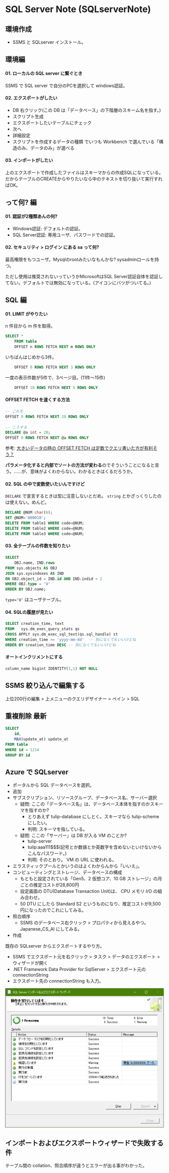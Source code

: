 
SQL Server Note (SQLserverNote)
===


## 環境作成

- SSMS と SQLserver インストール。


## 環境編

#### 01. ローカルの SQL server に繋ぐとき

SSMS で SQL server で自分のPCを選択して windows認証。

#### 02. エクスポートがしたい

- DB 右クリック(この DB は「データベース」の下階層のスキーム名を指す。)
- スクリプト生成
- エクスポートしたいテーブルにチェック
- 次へ
- 詳細設定
- スクリプトを作成するデータの種類 でいつも Workbench で選んでいる「構造のみ、データのみ」が選べる


#### 03. インポートがしたい

上のエクスポートで作成したファイルはスキーマからの作成SQLになっている。だからテーブルのCREATEからやりたいなら中のテキストを切り抜いて実行すればOK。


## って何? 編

#### 01. 認証が2種類あんの何?

- Windows認証: デフォルトの認証。
- SQL Server認証: 専用ユーザ、パスワードでの認証。

#### 02. セキュリティ > ログイン にある sa って何?

最高権限をもつユーザ。Mysqlのrootみたいなもんかな? sysadminロールを持つ。

ただし使用は推奨されないっていうかMicrosoftはSQL Server認証自体を認証してない。デフォルトでは無効になっている。(アイコンにバツがついてる。)


## SQL 編

#### 01. LIMIT がやりたい

n 件目から m 件を取得。

```sql
SELECT *
    FROM table
    OFFSET n ROWS FETCH NEXT m ROWS ONLY
```

いちばんはじめから3件。

```sql
    OFFSET 0 ROWS FETCH NEXT 3 ROWS ONLY
```

一度の表示件数が5件で、3ページ目。(11件〜15件)

```sql
    OFFSET 10 ROWS FETCH NEXT 5 ROWS ONLY
```

#### OFFSET FETCH を速くする方法

```sql
-- これを
OFFSET 0 ROWS FETCH NEXT 20 ROWS ONLY

-- こうする
DECLARE @a int = 20;
OFFSET 0 ROWS FETCH NEXT @a ROWS ONLY
```

参考: [大きいデータの時の OFFSET FETCH は定数でクエリ書いた方が有利そう？](https://odashinsuke.hatenablog.com/entry/2016/06/28/221732)

**パラメータ化すると内部でソートの方法が変わる**のでそういうことになると言う。……が、意味がよくわからない。わかるときはくるだろうか。

#### 02. SQL の中で変数使いたいんですけど

`DECLARE` で宣言するときは型に注意しないとだめ。 `string` とかざっくりしたのは使えない。めんど。

```sql
DECLARE @NUM char(6);
SET @NUM='000010';
DELETE FROM table1 WHERE code=@NUM;
DELETE FROM table2 WHERE code=@NUM;
DELETE FROM table3 WHERE code=@NUM;
```

#### 03. 全テーブルの件数を知りたい

```sql
SELECT
    OBJ.name, IND.rows
FROM sys.objects AS OBJ
JOIN sys.sysindexes AS IND
ON OBJ.object_id = IND.id AND IND.indid < 2
WHERE OBJ.type = 'U'
ORDER BY OBJ.name;
```

`type='U'` はユーザテーブル。

#### 04. SQLの履歴が見たい

```sql
SELECT creation_time, text
FROM   sys.dm_exec_query_stats qs
CROSS APPLY sys.dm_exec_sql_text(qs.sql_handle) st
WHERE creation_time >= 'yyyy-mm-dd'  -- 別になくてもいいけどね
ORDER BY creation_time DESC -- 別になくてもいいけどね
```

#### オートインクリメントにする

```sql
column_name bigint IDENTITY(1,1) NOT NULL
```

## SSMS 絞り込んで編集する

上位200行の編集 > 上メニューのクエリデザイナー > ペイン > SQL

## 重複削除 最新

```sql
SELECT
    id,
    MAX(update_at) update_at
FROM table
WHERE id = 1214
GROUP BY id
```

## Azure で SQLserver

- ポータルから SQL データベースを選択。
- 追加
- サブスクリプション、リソースグループ、データベース名、サーバー選択
    - 疑問: ここの「データベース名」は、データベース本体を指すのかスキーマを指すのか?
        - とりあえず tulip-database にしとく。スキーマなら tulip-scheme にしたい。
        - 判明: スキーマを指している。
    - 疑問: ここの「サーバー」は DB が入る VM のことか?
        - tulip-server
        - tulip:aaa111$$$(記号とか数値とか英数字を含めないといけないからこんなパスワード。)
        - 判明: そのとおり。 VM の URL に使われる。
- エラスティックプールとかいうのはよくわからんから「いいえ」。
- コンピューティングとストレージ、データベースの構成
    - もともと設定されている「Gen5、2 仮想コア、10 GB ストレージ」の月ごとの推定コストが28,800円
    - 設定画面の DTU(Database Transaction Unit)は、  CPU メモリ I/O の組み合わせ。
    - 50 DTU にしたら Standard S2 というものになり、推定コストが9,500円になったのでこれにしてみる。
- 照合順序
    - SSMS のデータベース右クリック > プロパティから見えるやつ。 Japanese_CS_AI にしてみる。
- 作成

既存の SQLserver からエクスポートするやり方。

- SSMS でエクスポート元を右クリック > タスク > データのエクスポート > ウィザードが開く
- .NET Framework Data Provider for SqlServer > エクスポート元の connectionString
- エクスポート先の connectionString も入力。

![](media/export-wizard.jpg)

## インポートおよびエクスポートウィザードで失敗する件

テーブル間の collation、照合順序が違うとエラーが出る事がわかった。
